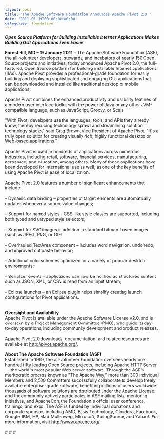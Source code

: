 ```yaml
---
layout: post
title: 'The Apache Software Foundation Announces Apache Pivot 2.0 '
date: '2011-01-19T00:00:00+00:00'
categories: foundation
---
```

<div><b><i>Open Source Platform for Building Installable Internet Applications Makes Building GUI Applications Even Easier</i></b></div>
  <div><br /></div>
  <div><b>Forest Hill, MD – 19 January 2011</b> – The Apache Software Foundation (ASF), the all-volunteer developers, stewards, and incubators of nearly 150 Open Source projects and initiatives, today announced Apache Pivot 2.0, the full-featured, Open Source platform for building installable Internet applications (IIAs). Apache Pivot provides a professional-grade foundation for easily building and deploying sophisticated and engaging GUI applications that can be downloaded and installed like traditional desktop or mobile applications.</div>
  <div><br /></div>
  <div>Apache Pivot combines the enhanced productivity and usability features of a modern user interface toolkit with the power of Java or any other JVM-compatible language, such as JavaScript, Groovy, or Scala.</div>
  <div><br /></div>
  <div>&quot;With Pivot, developers use the languages, tools, and APIs they already know, thereby reducing technology sprawl and streamlining solution technology stacks,&quot; said Greg Brown, Vice President of Apache Pivot. &quot;It's a truly open solution for creating visually rich, highly functional desktop or Web-based applications.&quot;</div>
  <div><br /></div>
  <div>Apache Pivot is used in hundreds of applications across numerous industries, including retail, software, financial services, manufacturing, aerospace, and education, among others. Many of these applications have been developed for international use as well, as one of the key benefits of using Apache Pivot is ease of localization.</div>
  <div><br /></div>
  <div>Apache Pivot 2.0 features a number of significant enhancements that include:</div>
  <div><br /></div>
  <div>- Dynamic data binding – properties of target elements are automatically updated whenever a source value changes;</div>
  <div><br /></div>
  <div>- Support for named styles – CSS-like style classes are supported, including both typed and untyped style selectors;</div>
  <div><br /></div>
  <div>- Support for SVG images in addition to standard bitmap-based images (such as JPEG, PNG, or GIF)</div>
  <div><br /></div>
  <div>- Overhauled TextArea component – includes word navigation. undo/redo, and improved cut/paste behavior;</div>
  <div><br /></div>
  <div>- Additional color schemes optimized for a variety of popular desktop environments;</div>
  <div><br /></div>
  <div>- Serializer events – applications can now be notified as structured content such as JSON, XML, or CSV is read from an input stream;</div>
  <div><br /></div>
  <div>- Eclipse launcher – an Eclipse plugin helps simplify creating launch configurations for Pivot applications.</div>
  <div><br /></div>
  <div><br /></div>
  <div><b>Oversight and Availability</b></div>
  <div>Apache Pivot is available under the Apache Software License v2.0, and is overseen by a Project Management Committee (PMC), who guide its day-to-day operations, including community development and product releases.</div>
  <div><br /></div>
  <div>Apache Pivot 2.0 downloads, documentation, and related resources are available at <a href="http://pivot.apache.org/">http://pivot.apache.org/</a>.</div>
  <div><br /></div>
  <div><b>About The Apache Software Foundation (ASF)</b></div>
  <div>Established in 1999, the all-volunteer Foundation oversees nearly one hundred fifty leading Open Source projects, including Apache HTTP Server — the world's most popular Web server software. Through the ASF's meritocratic process known as &quot;The Apache Way,&quot; more than 300 individual Members and 2,500 Committers successfully collaborate to develop freely available enterprise-grade software, benefiting millions of users worldwide: thousands of software solutions are distributed under the Apache License; and the community actively participates in ASF mailing lists, mentoring initiatives, and ApacheCon, the Foundation's official user conference, trainings, and expo. The ASF is funded by individual donations and corporate sponsors including AMD, Basis Technology, Cloudera, Facebook, Google, IBM, HP, Matt Mullenweg, Microsoft, SpringSource, and Yahoo!. For more information, visit <a href="http://www.apache.org/">http://www.apache.org/</a>.</div>
  <div><br /></div>
  <div># # #</div>
